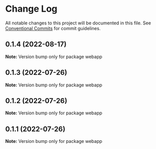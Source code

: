 # Change Log

All notable changes to this project will be documented in this file.
See [Conventional Commits](https://conventionalcommits.org) for commit guidelines.

## 0.1.4 (2022-08-17)

**Note:** Version bump only for package webapp





## 0.1.3 (2022-07-26)

**Note:** Version bump only for package webapp





## 0.1.2 (2022-07-26)

**Note:** Version bump only for package webapp





## 0.1.1 (2022-07-26)

**Note:** Version bump only for package webapp
